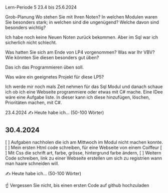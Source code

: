 
Lern-Periode 5
23.4 bis 25.6.2024

Grob-Planung
Wo stehen Sie mit Ihren Noten? In welchen Modulen waren Sie besonders stark; in welchen sind die ungenügend? Welche davon sind besonders wichtig?

Ich habe noch keine Neuen Noten zurück bekommen. Aber im Sql war ich sicherlich nicht schlecht. 

Was hatten Sie sich am Ende von LP4 vorgenommen? Was war Ihr VBV? Wie könnten Sie diesen besonders gut üben?

Das ich das Programmieren üben soll.

Was wäre ein geeignetes Projekt für diese LP5?

Ich werde mir noch mals Zeit nehmen für das Sql Modul und danach schaue ich ob ich eine Webseite programmiere oder etwas mit C# mache. Eine IDee wäre eine Aufgabe liste. In dieser kann ich diese hinzufügen, löschen, Prioritäten machen, mit C#. 

23.4.2024
✍️ Heute habe ich... (50-100 Wörter)

## 30.4.2024
[ ] Aufgaben nachholen die ich am Mittwoch im Modul nicht machen konnte.
[ ] Mein ersten Html code schreiben, für eine Webseite von einem Coiffeur
[ ] Mit Css die schrift art, farbe, grösse, hintergrund farbe ändern,
[ ] Weitern Code schreiben, link zu einer Webseite erstellen um sich zu registrien wann man haare schneiden will.

✍️ Heute habe ich... (50-100 Wörter)

☝️ Vergessen Sie nicht, bis einen ersten Code auf github hochzuladen
